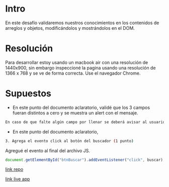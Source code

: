 # Intro

En este desafío validaremos nuestros conocimientos en los contenidos de arreglos y objetos, modificándolos y mostrándolos en el DOM.

# Resolución

Para desarrollar estoy usando un macbook air con una resolución de 1440x900, sin embargo inspeccioné la pagina usando una resolución de 1366 x 768 y se ve de forma correcta. Use el navegador Chrome.


# Supuestos

- En este punto del documento aclaratorio, validé que los 3 campos fueran distintos a cero y se muestra un alert con el mensaje.
```bash
En caso de que falte algún campo por llenar se deberá avisar al usuario con una ventana emergente. 
```

- En este punto del documento aclaratorio, 
```bash
3. Agrega el evento click al botón del buscador (1 punto)
```

Agregué el evento  al final del archivo JS. 
```js
document.getElementById("btnBuscar").addEventListener("click", buscar);
```



[link repo](https://github.com/fisaavedrae/desafio-condiciones)

[link live app](https://desafio-condiciones.vercel.app/)

